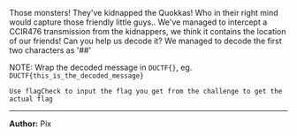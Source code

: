 Those monsters! They've kidnapped the Quokkas! Who in their right mind would capture those friendly little guys.. We've managed to intercept a CCIR476 transmission from the kidnappers, we think it contains the location of our friends! Can you help us decode it? We managed to decode the first two characters as '##'

NOTE: Wrap the decoded message in `DUCTF{}`, eg. `DUCTF{this_is_the_decoded_message}`

``Use flagCheck to input the flag you get from the challenge to get the actual flag``

---
**Author:** Pix
